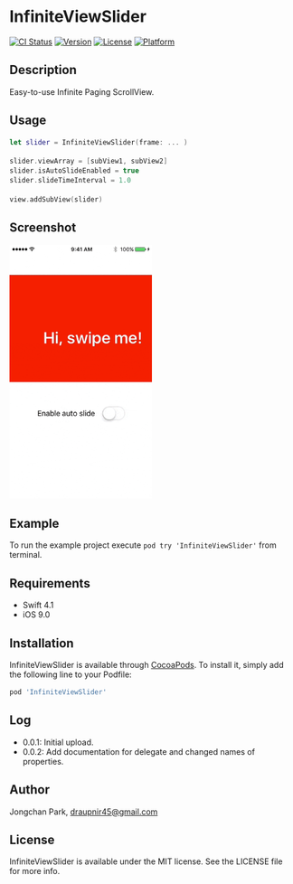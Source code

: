 # InfiniteViewSlider
[![CI Status](http://img.shields.io/travis/draupnir45/InfiniteViewSlider.svg?style=flat)](https://travis-ci.org/draupnir45/InfiniteViewSlider)
[![Version](https://img.shields.io/cocoapods/v/InfiniteViewSlider.svg?style=flat)](http://cocoapods.org/pods/InfiniteViewSlider)
[![License](https://img.shields.io/cocoapods/l/InfiniteViewSlider.svg?style=flat)](http://cocoapods.org/pods/InfiniteViewSlider)
[![Platform](https://img.shields.io/cocoapods/p/InfiniteViewSlider.svg?style=flat)](http://cocoapods.org/pods/InfiniteViewSlider)

## Description
Easy-to-use Infinite Paging ScrollView.

## Usage

```swift
let slider = InfiniteViewSlider(frame: ... )

slider.viewArray = [subView1, subView2]
slider.isAutoSlideEnabled = true
slider.slideTimeInterval = 1.0

view.addSubView(slider)

```


## Screenshot

<img src="screenshot.gif" width = 50%> 

## Example

To run the example project execute `pod try 'InfiniteViewSlider'` from terminal.

## Requirements
- Swift 4.1
- iOS 9.0

## Installation

InfiniteViewSlider is available through [CocoaPods](http://cocoapods.org). To install
it, simply add the following line to your Podfile:

```ruby
pod 'InfiniteViewSlider'
```

## Log
- 0.0.1: Initial upload.
- 0.0.2: Add documentation for delegate and changed names of properties.

## Author

Jongchan Park, draupnir45@gmail.com

## License

InfiniteViewSlider is available under the MIT license. See the LICENSE file for more info.
